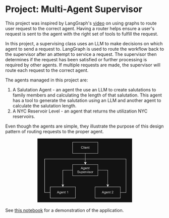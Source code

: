 # Project: Multi-Agent Supervisor

This project was inspired by LangGraph's [video](https://www.youtube.com/watch?v=hvAPnpSfSGo) on using graphs to route user request to the correct agent. Having a router helps ensure a user's request is sent to the agent with the right set of tools to fulfill the request. 

In this project, a supervising class uses an LLM to make decisions on which agent to send a request to. LangGraph is used to route the workflow back to the supervisor after an attempt to service a request. The supervisor then determines if the request has been satisfied or further processing is required by other agents. If multiple requests are made, the supervisor will route each request to the correct agent. 

The agents managed in this project are:

1. A Salutation Agent - an agent the use an LLM to create salutations to family members and calculating the length of that salutation. This agent has a tool to generate the salutation using an LLM and another agent to calculate the salutation length.
2. A NYC Reservoir Level - an agent that returns the utilization NYC reservoirs. 

Even though the agents are simple, they illustrate the purpose of this design pattern of routing requests to the proper agent.


<p align="center">
  <img src="./assets/img/flow.png" width="300" />
</p>

See [this notebook](https://github.com/efarish/portfolio/blob/main/llm/agents/ClientNotebook.ipynb) for a demonstration of the application.












